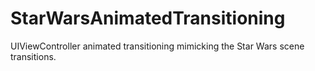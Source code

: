 StarWarsAnimatedTransitioning
=============================

UIViewController animated transitioning mimicking the Star Wars scene transitions.
